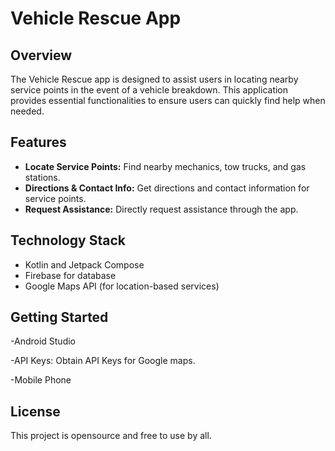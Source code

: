 # Vehicle Rescue App

## Overview
The Vehicle Rescue app is designed to assist users in locating nearby service points in the event of a vehicle breakdown. This application provides essential functionalities to ensure users can quickly find help when needed.

## Features
- **Locate Service Points:** Find nearby mechanics, tow trucks, and gas stations.
- **Directions & Contact Info:** Get directions and contact information for service points.
- **Request Assistance:** Directly request assistance through the app.

## Technology Stack
-  Kotlin and Jetpack Compose
- Firebase for database
-  Google Maps API (for location-based services)

## Getting Started
-Android Studio

-API Keys: Obtain API Keys for Google maps.

-Mobile Phone 


## License
This project is opensource and free to use by all.
